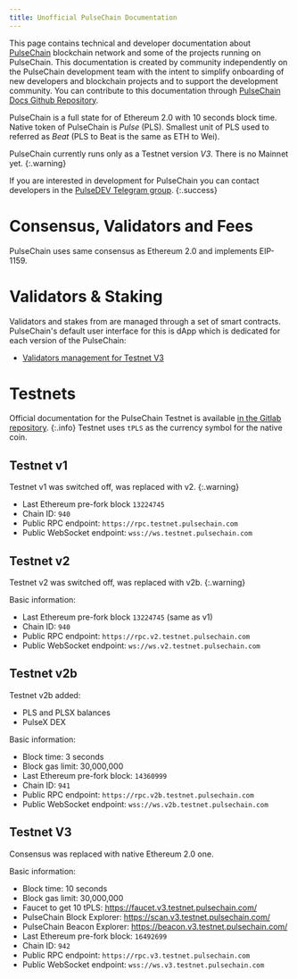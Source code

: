 ```yaml
---
title: Unofficial PulseChain Documentation
---
```


This page contains technical and developer documentation about [PulseChain](https://www.pulsechain.com/) blockchain network and some of the projects running on PulseChain.
This documentation is created by community independently on the PulseChain development team with the intent to simplify onboarding of new developers and blockchain projects and to support the development community. You can contribute to this documentation through [PulseChain Docs Github Repository](https://github.com/hexikani/pulsechain-docs).

PulseChain is a full state for of Ethereum 2.0 with 10 seconds block time. Native token of PulseChain is _Pulse_ (PLS). Smallest unit of PLS used to referred as _Beat_ (PLS to Beat is the same as ETH to Wei).

PulseChain currently runs only as a Testnet version *V3*. There is no Mainnet yet.
{:.warning}

If you are interested in development for PulseChain you can contact developers in the [PulseDEV Telegram group](https://t.me/PulseDEV).
{:.success}

# Consensus, Validators and Fees

PulseChain uses same consensus as Ethereum 2.0 and implements EIP-1159.

# Validators & Staking

Validators and stakes from are managed through a set of smart contracts. PulseChain's default user interface for this is dApp which is dedicated for each version of the PulseChain:
- [Validators management for Testnet V3](https://launchpad.v3.testnet.pulsechain.com/)

# Testnets

Official documentation for the PulseChain Testnet is available [in the Gitlab repository](https://gitlab.com/pulsechaincom/pulsechain-testnet).
{:.info}
Testnet uses `tPLS` as the currency symbol for the native coin.

## Testnet v1

Testnet v1 was switched off, was replaced with v2.
{:.warning}

- Last Ethereum pre-fork block `13224745`
- Chain ID: `940`
- Public RPC endpoint: `https://rpc.testnet.pulsechain.com`
- Public WebSocket endpoint: `wss://ws.testnet.pulsechain.com`

## Testnet v2

Testnet v2 was switched off, was replaced with v2b.
{:.warning}

Basic information:
- Last Ethereum pre-fork block `13224745` (same as v1)
- Chain ID: `940`
- Public RPC endpoint: `https://rpc.v2.testnet.pulsechain.com`
- Public WebSocket endpoint: `ws://ws.v2.testnet.pulsechain.com`

## Testnet v2b

Testnet v2b added:
- PLS and PLSX balances
- PulseX DEX

Basic information:
- Block time: 3 seconds
- Block gas limit: 30,000,000
- Last Ethereum pre-fork block: `14360999`
- Chain ID: `941`
- Public RPC endpoint: `https://rpc.v2b.testnet.pulsechain.com`
- Public WebSocket endpoint: `wss://ws.v2b.testnet.pulsechain.com`

## Testnet V3

Consensus was replaced with native Ethereum 2.0 one.

Basic information:
- Block time: 10 seconds
- Block gas limit: 30,000,000
- Faucet to get 10 tPLS: https://faucet.v3.testnet.pulsechain.com/
- PulseChain Block Explorer: https://scan.v3.testnet.pulsechain.com/
- PulseChain Beacon Explorer: https://beacon.v3.testnet.pulsechain.com/
- Last Ethereum pre-fork block: `16492699`
- Chain ID: `942`
- Public RPC endpoint: `https://rpc.v3.testnet.pulsechain.com`
- Public WebSocket endpoint: `wss://ws.v3.testnet.pulsechain.com`

